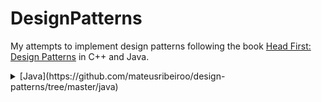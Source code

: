 # DesignPatterns

My attempts to implement design patterns following the book [Head First: Design Patterns](https://www.oreilly.com/library/view/head-first-design/0596007124/) in C++ and Java.

<details>
    <summary>[Java](https://github.com/mateusribeiroo/design-patterns/tree/master/java)</summary>
    <summary>[Behavior](https://github.com/mateusribeiroo/design-patterns/tree/master/java/behavior)</summary>
            - [Strategy](https://github.com/mateusribeiroo/design-patterns/tree/master/java/behavior/strategy)
            - [Observer](https://github.com/mateusribeiroo/design-patterns/tree/master/java/behavior/observer)
    <summary>[C++](https://github.com/mateusribeiroo/design-patterns/tree/master/c%2B%2B)</summary>
        <summary>[Behavior](https://github.com/mateusribeiroo/design-patterns/tree/master/c%2B%2B/behavior)</summary>
            - [Strategy](https://github.com/mateusribeiroo/design-patterns/tree/master/c%2B%2B/behavior/strategy)
        <summary>[Creation](https://github.com/mateusribeiroo/design-patterns/tree/master/c%2B%2B/creation)</summary>
        <summary>[Structural](https://github.com/mateusribeiroo/design-patterns/tree/master/c%2B%2B/structural)</summary>
</details>
